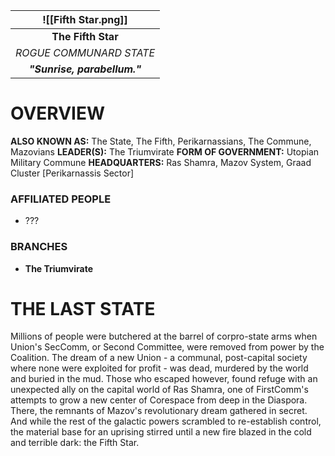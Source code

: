 
|     ![[Fifth Star.png]]      |
| :--------------------------: |
|      **The Fifth Star**      |
|   *ROGUE COMMUNARD STATE*    |
| ***"Sunrise, parabellum."*** |
# **OVERVIEW**
**ALSO KNOWN AS:** The State, The Fifth, Perikarnassians, The Commune, Mazovians
**LEADER(S):** The Triumvirate
**FORM OF GOVERNMENT:** Utopian Military Commune
**HEADQUARTERS:** Ras Shamra, Mazov System, Graad Cluster [Perikarnassis Sector]

### **AFFILIATED PEOPLE**
- ???

### **BRANCHES**
- **The Triumvirate**


# **THE LAST STATE**
Millions of people were butchered at the barrel of corpro-state arms when Union's SecComm, or Second Committee, were removed from power by the Coalition. The dream of a new Union - a communal, post-capital society where none were exploited for profit - was dead, murdered by the world and buried in the mud. Those who escaped however, found refuge with an unexpected ally on the capital world of Ras Shamra, one of FirstComm's attempts to grow a new center of Corespace from deep in the Diaspora. There, the remnants of Mazov's revolutionary dream gathered in secret. And while the rest of the galactic powers scrambled to re-establish control, the material base for an uprising stirred until a new fire blazed in the cold and terrible dark: the Fifth Star.
